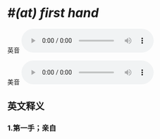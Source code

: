 # ***\#(at) first hand*** 
英音
<audio src="./media/(at) first hand1_AAC.aac" controls="controls"></audio>

美音
<audio src="./media/(at) first hand1_AAC.aac" controls="controls"></audio>



  

英文释义
---
### 1.**第一手；亲自**  


